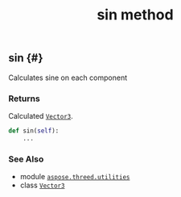 ﻿---
title: sin method
second_title: Aspose.3D for Python via .NET API References
description: 
type: docs
weight: 90
url: /python-net/aspose.threed.utilities/vector3/sin/
is_root: false
---

## sin {#}

Calculates sine on each component


### Returns 


Calculated [`Vector3`](/3d/python-net/aspose.threed.utilities/vector3).


```python
def sin(self):
    ...
```





### See Also
* module [`aspose.threed.utilities`](../../)
* class [`Vector3`](/3d/python-net/aspose.threed.utilities/vector3)
